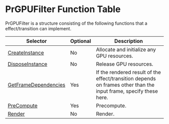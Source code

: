 # PrGPUFilter Function Table

PrGPUFilter is a structure consisting of the following functions that a effect/transition can implement.

|                               Selector                                | Optional |                                                    Description                                                    |
| --------------------------------------------------------------------- | -------- | ----------------------------------------------------------------------------------------------------------------- |
| [CreateInstance](function-descriptions.md#createinstance)             | No       | Allocate and initialize any GPU resources.                                                                        |
| [DisposeInstance](function-descriptions.md#disposeinstance)           | No       | Release GPU resources.                                                                                            |
| [GetFrameDependencies](function-descriptions.md#getframedependencies) | Yes      | If the rendered result of the effect/transition depends on frames other than the input frame, specify these here. |
| [PreCompute](function-descriptions.md#precompute)                     | Yes      | Precompute.                                                                                                       |
| [Render](function-descriptions.md#render)                             | No       | Render.                                                                                                           |
